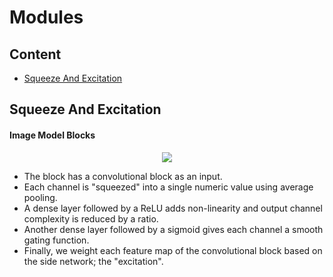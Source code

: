 # Modules

## Content
- [Squeeze And Excitation](Squeeze-And-Excitation)

## Squeeze And Excitation
#### Image Model Blocks
<div align="center">
    <img src="../images/modules/squeeze_and_excitation.png">
</div>

- The block has a convolutional block as an input.
- Each channel is "squeezed" into a single numeric value using average pooling.
- A dense layer followed by a ReLU adds non-linearity and output channel complexity is reduced by a ratio.
- Another dense layer followed by a sigmoid gives each channel a smooth gating function.
- Finally, we weight each feature map of the convolutional block based on the side network; the "excitation".
